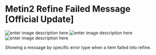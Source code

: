 # Metin2 Refine Failed Message [Official Update]

![enter image description here](http://i.epvpimg.com/t4gGdab.png)
![enter image description here](http://i.epvpimg.com/0NjCaab.png)
![enter image description here](http://i.epvpimg.com/bgo8dab.png)

Showing a message by specific error type when a item failed into refine.
